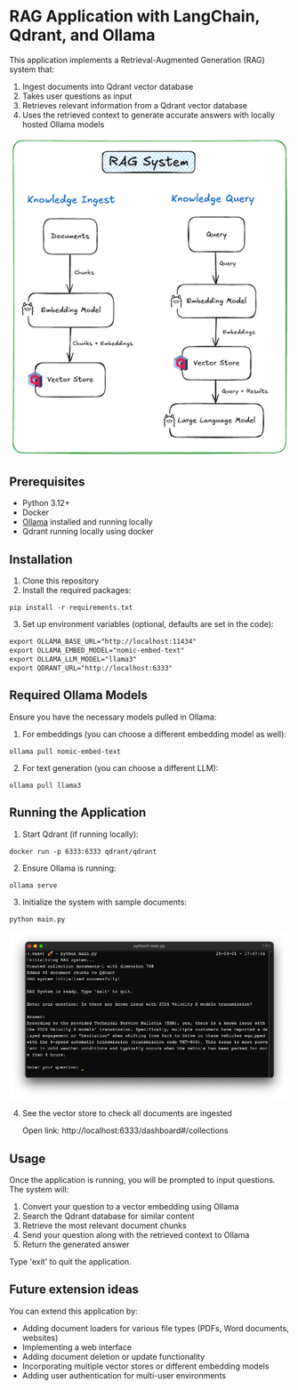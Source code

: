 # RAG Application with LangChain, Qdrant, and Ollama

This application implements a Retrieval-Augmented Generation (RAG) system that:
1. Ingest documents into Qdrant vector database
1. Takes user questions as input
2. Retrieves relevant information from a Qdrant vector database
3. Uses the retrieved context to generate accurate answers with locally hosted Ollama models

![RAG System Architecture](rag-system.png)

## Prerequisites

- Python 3.12+
- Docker
- [Ollama](https://ollama.com/) installed and running locally
- Qdrant running locally using docker

## Installation

1. Clone this repository
2. Install the required packages:
```
pip install -r requirements.txt
```
3. Set up environment variables (optional, defaults are set in the code):
```
export OLLAMA_BASE_URL="http://localhost:11434"
export OLLAMA_EMBED_MODEL="nomic-embed-text"
export OLLAMA_LLM_MODEL="llama3"
export QDRANT_URL="http://localhost:6333"
```

## Required Ollama Models

Ensure you have the necessary models pulled in Ollama:

1. For embeddings (you can choose a different embedding model as well):
```
ollama pull nomic-embed-text
```

2. For text generation (you can choose a different LLM):
```
ollama pull llama3
```

## Running the Application

1. Start Qdrant (if running locally):
```
docker run -p 6333:6333 qdrant/qdrant
```

2. Ensure Ollama is running:
```
ollama serve
```

3. Initialize the system with sample documents:
```
python main.py
```

![RAG System Local](local-screenshot.png)

4. See the vector store to check all documents are ingested

    Open link: http://localhost:6333/dashboard#/collections

## Usage

Once the application is running, you will be prompted to input questions. The system will:
1. Convert your question to a vector embedding using Ollama
2. Search the Qdrant database for similar content
3. Retrieve the most relevant document chunks
4. Send your question along with the retrieved context to Ollama
5. Return the generated answer

Type 'exit' to quit the application.

## Future extension ideas

You can extend this application by:
- Adding document loaders for various file types (PDFs, Word documents, websites)
- Implementing a web interface
- Adding document deletion or update functionality
- Incorporating multiple vector stores or different embedding models
- Adding user authentication for multi-user environments
